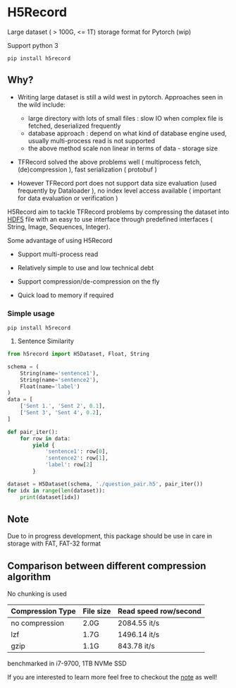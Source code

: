 # H5Record

Large dataset ( > 100G, <= 1T) storage format for Pytorch (wip) 

Support python 3

```
pip install h5record
```


## Why?

* Writing large dataset is still a wild west in pytorch. Approaches seen in the wild include:

    - large directory with lots of small files : slow IO when complex file is fetched, deserialized frequently 
    - database approach : depend on what kind of database engine used, usually multi-process read is not supported
    - the above method scale non linear in terms of data - storage size

* TFRecord solved the above problems well ( multiprocess fetch, (de)compression ), fast serialization ( protobuf )

* However TFRecord port does not support data size evaluation (used frequently by Dataloader ), no index level access available ( important for data evaluation or verification )

H5Record aim to tackle TFRecord problems by compressing the dataset into [HDF5](https://support.hdfgroup.org/HDF5/doc/TechNotes/BigDataSmMach.html) file with an easy to use interface through predefined interfaces ( String, Image, Sequences, Integer).

Some advantage of using H5Record

* Support multi-process read

* Relatively simple to use and low technical debt

* Support compression/de-compression on the fly

* Quick load to memory if required

### Simple usage

```
pip install h5record
```


1. Sentence Similarity

```python
from h5record import H5Dataset, Float, String

schema = (
    String(name='sentence1'),
    String(name='sentence2'),
    Float(name='label')
)
data = [
    ['Sent 1.', 'Sent 2', 0.1],
    ['Sent 3', 'Sent 4', 0.2],
]

def pair_iter():
    for row in data:
        yield {
            'sentence1': row[0],
            'sentence2': row[1],
            'label': row[2]
        }

dataset = H5Dataset(schema, './question_pair.h5', pair_iter())
for idx in range(len(dataset)):
    print(dataset[idx])

```


## Note

Due to in progress development, this package should be use in care in storage with FAT, FAT-32 format 

## Comparison between different compression algorithm

No chunking is used

| Compression Type  | File size  | Read speed row/second  |
|---|---|---|
| no compression  | 2.0G  | 2084.55 it/s  |
| lzf  | 1.7G  | 1496.14 it/s  |
| gzip | 1.1G  | 843.78 it/s  |

benchmarked in i7-9700, 1TB NVMe SSD



If you are interested to learn more feel free to checkout the [note](NOTES.md) as well!



